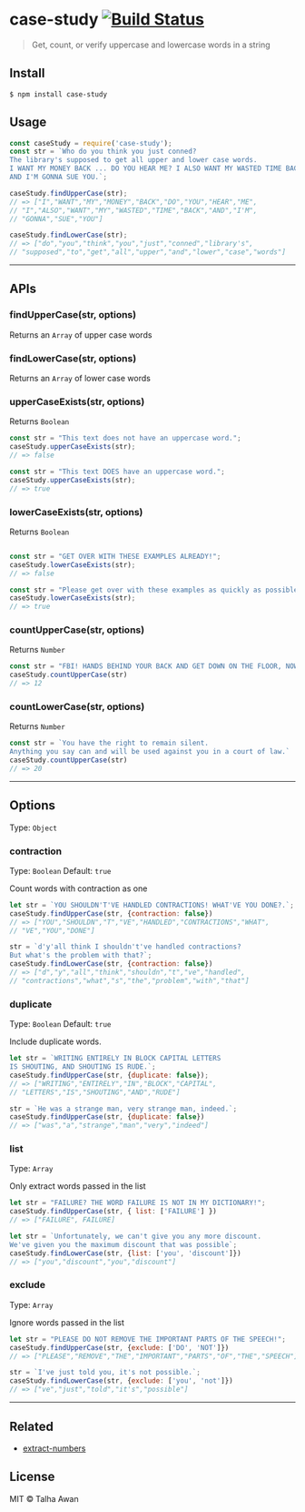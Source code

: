 # case-study [![Build Status](https://travis-ci.com/TalhaAwan/case-study.svg?branch=master)](https://travis-ci.com/TalhaAwan/case-study)

> Get, count, or verify uppercase and lowercase words in a string


## Install

```
$ npm install case-study
```

## Usage
```javascript
const caseStudy = require('case-study');
const str = `Who do you think you just conned? 
The library's supposed to get all upper and lower case words. 
I WANT MY MONEY BACK ... DO YOU HEAR ME? I ALSO WANT MY WASTED TIME BACK!!! 
AND I'M GONNA SUE YOU.`;

caseStudy.findUpperCase(str);
// => ["I","WANT","MY","MONEY","BACK","DO","YOU","HEAR","ME",
// "I","ALSO","WANT","MY","WASTED","TIME","BACK","AND","I'M",
// "GONNA","SUE","YOU"]

caseStudy.findLowerCase(str);
// => ["do","you","think","you","just","conned","library's",
// "supposed","to","get","all","upper","and","lower","case","words"]

```

___

## APIs

### findUpperCase(str, options)
Returns an `Array` of upper case words

### findLowerCase(str, options)
Returns an `Array` of lower case words

### upperCaseExists(str, options)
Returns `Boolean`
```javascript
const str = "This text does not have an uppercase word.";
caseStudy.upperCaseExists(str);
// => false

const str = "This text DOES have an uppercase word.";
caseStudy.upperCaseExists(str);
// => true
```

### lowerCaseExists(str, options)
Returns `Boolean`
```javascript

const str = "GET OVER WITH THESE EXAMPLES ALREADY!";
caseStudy.lowerCaseExists(str);
// => false

const str = "Please get over with these examples as quickly as possible.";
caseStudy.lowerCaseExists(str);
// => true
```

### countUpperCase(str, options)
Returns `Number`
```javascript
const str = "FBI! HANDS BEHIND YOUR BACK AND GET DOWN ON THE FLOOR, NOW!";
caseStudy.countUpperCase(str)
// => 12
```

### countLowerCase(str, options)
Returns `Number`
```javascript
const str = `You have the right to remain silent. 
Anything you say can and will be used against you in a court of law.`
caseStudy.countUpperCase(str)
// => 20
```

___

## Options

Type: `Object`

### contraction

Type: `Boolean`
Default: `true`

Count words with contraction as one

```javascript
let str = `YOU SHOULDN'T'VE HANDLED CONTRACTIONS! WHAT'VE YOU DONE?.`;
caseStudy.findUpperCase(str, {contraction: false})
// => ["YOU","SHOULDN","T","VE","HANDLED","CONTRACTIONS","WHAT",
// "VE","YOU","DONE"]

str = `d'y'all think I shouldn't've handled contractions? 
But what's the problem with that?`;
caseStudy.findLowerCase(str, {contraction: false})
// => ["d","y","all","think","shouldn","t","ve","handled",
// "contractions","what","s","the","problem","with","that"]

```

### duplicate

Type: `Boolean`
Default: `true`

Include duplicate words.

```javascript
let str = `WRITING ENTIRELY IN BLOCK CAPITAL LETTERS 
IS SHOUTING, AND SHOUTING IS RUDE.`;
caseStudy.findUpperCase(str, {duplicate: false});
// => ["WRITING","ENTIRELY","IN","BLOCK","CAPITAL",
// "LETTERS","IS","SHOUTING","AND","RUDE"]

str = `He was a strange man, very strange man, indeed.`;
caseStudy.findUpperCase(str, {duplicate: false})
// => ["was","a","strange","man","very","indeed"]

```

### list

Type: `Array`

Only extract words passed in the list

```javascript
let str = "FAILURE? THE WORD FAILURE IS NOT IN MY DICTIONARY!";
caseStudy.findUpperCase(str, { list: ['FAILURE'] })
// => ["FAILURE", FAILURE]

let str = `Unfortunately, we can't give you any more discount.
We've given you the maximum discount that was possible`;
caseStudy.findLowerCase(str, {list: ['you', 'discount']})
// => ["you","discount","you","discount"]
```


### exclude

Type: `Array`

Ignore words passed in the list

```javascript
let str = "PLEASE DO NOT REMOVE THE IMPORTANT PARTS OF THE SPEECH!";
caseStudy.findUpperCase(str, {exclude: ['DO', 'NOT']})
// => ["PLEASE","REMOVE","THE","IMPORTANT","PARTS","OF","THE","SPEECH"]

str = `I've just told you, it's not possible.`;
caseStudy.findLowerCase(str, {exclude: ['you', 'not']})
// => ["ve","just","told","it's","possible"]

```

___

## Related

- [extract-numbers](https://www.npmjs.com/package/extract-numbers)

## License

MIT © Talha Awan
